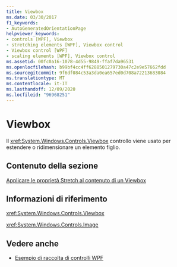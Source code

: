 ```yaml
---
title: Viewbox
ms.date: 03/30/2017
f1_keywords:
- AutoGeneratedOrientationPage
helpviewer_keywords:
- controls [WPF], Viewbox
- stretching elements [WPF], Viewbox control
- Viewbox control [WPF]
- scaling elements [WPF], Viewbox control
ms.assetid: 00fc0a16-1078-4d55-9849-ffaf7da96531
ms.openlocfilehash: b99bf4cc4ff6288501279730a47c2e9e57662fdd
ms.sourcegitcommit: 9f6df084c53a3da0ea657ed0d708a72213683084
ms.translationtype: MT
ms.contentlocale: it-IT
ms.lasthandoff: 12/09/2020
ms.locfileid: "96968251"
---
```

# <a name="viewbox"></a>Viewbox
Il <xref:System.Windows.Controls.Viewbox> controllo viene usato per estendere o ridimensionare un elemento figlio.  
  
## <a name="in-this-section"></a>Contenuto della sezione  
 [Applicare le proprietà Stretch al contenuto di un Viewbox](how-to-apply-stretch-properties-to-the-contents-of-a-viewbox.md)  
  
## <a name="reference"></a>Informazioni di riferimento  
 <xref:System.Windows.Controls.Viewbox>  
  
 <xref:System.Windows.Controls.Image>  
  
## <a name="see-also"></a>Vedere anche

- [Esempio di raccolta di controlli WPF](https://github.com/Microsoft/WPF-Samples/tree/master/Getting%20Started/ControlsAndLayout)
